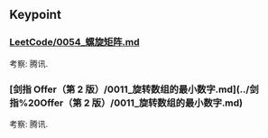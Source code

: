 ## Keypoint
### [LeetCode/0054_螺旋矩阵.md](../LeetCode/0054_螺旋矩阵.md)
考察: 腾讯.
### [剑指 Offer（第 2 版）/0011_旋转数组的最小数字.md](../剑指%20Offer（第 2 版）/0011_旋转数组的最小数字.md)
考察: 腾讯.
